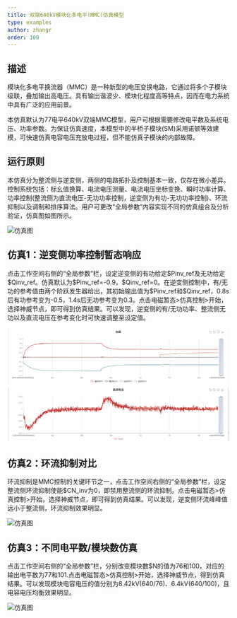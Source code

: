 ```yaml
---
title: 双端640kV模块化多电平(MMC)仿真模型
type: examples
author: zhangr
order: 100
---
```


## 描述
模块化多电平换流器（MMC）是一种新型的电压变换电路，它通过将多个子模块级联，叠加输出高电压。具有输出谐波少、模块化程度高等特点，因而在电力系统中具有广泛的应用前景。

本仿真默认为77电平640kV双端MMC模型，用户可根据需要修改电平数及系统电压、功率参数。为保证仿真速度，本模型中的半桥子模块(SM)采用诺顿等效建模，可快速仿真电容电压充放电过程，但不能仿真子模块的内部故障。

## 运行原则

本仿真分为整流侧与逆变侧，两侧的电路拓扑及控制基本一致，仅存在微小差异。控制系统包括：标幺值换算、电流电压测量、电流电压坐标变换、瞬时功率计算、功率控制(整流侧为直流电压-无功功率控制，逆变侧为有功-无功功率控制)、环流抑制以及调制和排序算法。用户可更改“全局参数”内容实现不同的仿真组合及分析验证，仿真图如图所示。

![仿真图](MMC/MMC1.png)

## 仿真1：逆变侧功率控制暂态响应

点击工作空间右侧的“全局参数”栏，设定逆变侧的有功给定\$Pinv\_ref及无功给定\$Qinv\_ref。仿真默认为\$Pinv\_ref=-0.9，\$Qinv\_ref=0。在逆变侧控制中，有/无功的参考值由两个阶跃发生器给出，其初始输出值为\$Pinv\_ref和\$Qinv\_ref，0.8s后有功参考变为-0.5，1.4s后无功参考变为0.3。点击电磁暂态>仿真控制>开始，选择神威节点，即可得到仿真结果。可以发现，逆变侧的有/无功功率、整流侧无功以及直流电压在参考变化时可快速调整至设定值。

![仿真图](MMC/MMC2.png)

## 仿真2：环流抑制对比

环流抑制是MMC控制的关键环节之一，点击工作空间右侧的“全局参数”栏，设定整流侧环流抑制使能$CN_inv为0，即禁用整流侧的环流抑制。点击电磁暂态>仿真控制>开始，选择神威节点，即可得到仿真结果。可以发现，逆变侧环流峰峰值远小于整流侧，环流抑制效果明显。

![仿真图](MMC/MMC3.png)

## 仿真3：不同电平数/模块数仿真

点击工作空间右侧的“全局参数”栏，分别改变模块数$N的值为76和100，对应的输出电平数为77和101.点击电磁暂态>仿真控制>开始，选择神威节点，得到仿真结果。可以发现模块电容电压的值分别为8.42kV(640/76)、6.4kV(640/100)，且电容电压均衡效果明显。

![仿真图](MMC/MMC4.png)